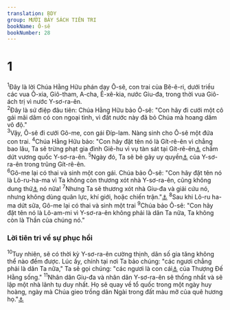 ```yaml
---
translation: BDY
group: MƯỜI BẢY SÁCH TIÊN TRI
bookName: Ô-sê 
bookNumber: 28
---
```


<div class="title"><h1>1</h1></div>
<span class="verse os_1_1"><sup>1</sup>Đây là lời Chúa Hằng Hữu phán dạy Ô-sê, con trai của Bê-ê-ri, dưới triều các vua Ô-xia, Giô-tham, A-cha, Ê-xê-kia, nước Giu-đa, trong thời vua Giô-ách trị vì nước Y-sơ-ra-ên.<br/></span>
<span class="verse os_1_2"><sup>2</sup>Đây là sứ điệp đâu tiên: Chúa Hằng Hữu bảo Ô-sê: &#34;Con hãy đi cưới một cô gái mãi dâm có con ngoại tình, vì đất nước này đã bỏ Chúa mà hoang dâm vô độ.&#34;<br/></span>
<span class="verse os_1_3"><sup>3</sup>Vậy, Ô-sê đi cưới Gô-me, con gái Đíp-lam. Nàng sinh cho Ô-sê một đứa con trai. </span>
<span class="verse os_1_4"><sup>4</sup>Chúa Hằng Hữu bảo: &#34;Con hãy đặt tên nó là Gít-rê-ên vì chẳng bao lâu, Ta sẽ trừng phạt gia đình Giê-hu vì vụ tàn sát tại Gít-rê-ên<a href="#" data-toggle="tooltip" data-placement="bottom" title="Nt thăm phạt huyết của Gít-rê-ên trên nhà Giê-hu">⚓</a> chấm dứt vương quốc Y-sơ-ra-ên. </span>
<span class="verse os_1_5"><sup>5</sup>Ngày đó, Ta sẽ bẻ gãy uy quyền<a href="#" data-toggle="tooltip" data-placement="bottom" title="Nt cây cung">⚓</a> của Y-sơ-ra-ên trong trũng Gít-rê-ên.<br/></span>
<span class="verse os_1_6"><sup>6</sup>Gô-me lại có thai và sinh một con gái. Chúa bảo Ô-sê: &#34;Con hãy đặt tên nó là Lô-ru-ha-ma vì Ta không còn thương xót nhà Y-sơ-ra-ên, cũng không dung thứ<a href="#" data-toggle="tooltip" data-placement="bottom" title="Ctd cất nó đi, đem nó đi cho khuất mắt">⚓</a> nó nữa! </span>
<span class="verse os_1_7"><sup>7</sup>Nhưng Ta sẽ thương xót nhà Giu-đa và giải cứu nó, nhưng không dùng quân lực, khí giới, hoặc chiến trận.&#34;<a href="#" data-toggle="tooltip" data-placement="bottom" title="Lời tiên tri trong c.6-7 dã ứng nghiệm khoảng 25 năm sau đó: quân đội A-sy-ri của vua San-chê-ríp tiêu diệt Y-sơ-ra-ên, tấn công Giu-đa và bao vây Giê-ru-sa-lem, nhưng Chúa can thiệp và giải cứu Giu-đa. Trong 1 đêm San-chê-ríp mất 185.000 quân nên bỏ chạy về nước và bị ám sát (Ê-sa 36-37)">⚓</a> </span>
<span class="verse os_1_8"><sup>8</sup>Sau khi Lô-ru ha-ma dứt sữa, Gô-me lại có thai và sinh một trai </span>
<span class="verse os_1_9"><sup>9</sup>Chúa bảo Ô-sê: &#34;Con hãy đặt tên nó là Lô-am-mi vì Y-sơ-ra-ên không phải là dân Ta nữa, Ta không còn là Thần của chúng nó.&#34;</span>
<div class="title"><h3>Lời tiên tri về sự phục hồi</h3></div>
<span class="verse os_1_10"><sup>10</sup>Tuy nhiên, sẽ có thời kỳ Y-sơ-ra-ên cường thịnh, dân số gia tăng không thể nào đếm được. Lúc ấy, chính tại nơi Ta bảo chúng: &#34;các ngươi chẳng phải là dân Ta nữa,&#34; Ta sẽ gọi chúng: &#34;các ngươi là con cái<a href="#" data-toggle="tooltip" data-placement="bottom" title="Nt các con trai">⚓</a> của Thượng Đế Hằng sống.&#34; </span>
<span class="verse os_1_11"><sup>11</sup>Nhân dân Giu-đa và nhân dân Y-sơ-ra-ên sẽ thống nhất và sẽ lập một nhà lãnh tụ duy nhất. Họ sẽ quay về tổ quốc trong một ngày huy hoàng, ngày mà Chúa gieo trồng dân Ngài trong đất màu mỡ của quê hương họ.&#34;<a href="#" data-toggle="tooltip" data-placement="bottom" title="Nt ngày của Gít-rê-ên (Thượng đế gieo giống) thật vĩ đại">⚓</a></span>
